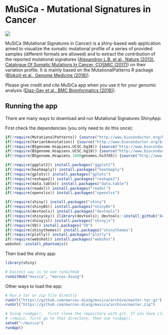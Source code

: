 # MuSiCa - Mutational Signatures in Cancer

<a href="https://github.com/marcos-diazg/musica/releases" alt="latest release version">
        <img src="https://img.shields.io/github/release/marcos-diazg/musica.svg" /></a>
   
MuSiCa (Mutational Signatures in Cancer) is a shiny-based web application aimed to visualize the somatic mutational profile of a series of provided samples (different formats are allowed) and to extract the contribution of the reported mutational signatures ([Alexandrov L.B. et al., Nature (2013)](http://dx.doi.org/10.1038/nature12477), [Catalogue Of Somatic Mutations In Cancer, COSMIC (2017)](http://cancer.sanger.ac.uk/cosmic/signatures)) on their variation profile. It is mainly based on the MutationalPatterns R package ([Blokzijl et al., Genome Medicine (2018)](https://doi.org/10.1186/s13073-018-0539-0)).

Please give credit and cite MuSiCa app when you use it for your genomic analysis ([Díaz-Gay et al., BMC Bioinformatics (2018)](https://doi.org/10.1186/s12859-018-2234-y)).

## Running the app

There are many ways to download and run Mutational Signatures ShinyApp:

First check the dependencies (you only need to do this once):






```R
if(!require(MutationalPatterns)) {source("http://www.bioconductor.org/biocLite.R");biocLite("MutationalPatterns")}
if(!require(VariantAnnotation)) {source("http://www.bioconductor.org/biocLite.R");biocLite("VariantAnnotation")}
if(!require(BSgenome.Hsapiens.UCSC.hg38)) {source("http://www.bioconductor.org/biocLite.R");biocLite("BSgenome.Hsapiens.UCSC.hg38")}
if(!require(BSgenome.Hsapiens.UCSC.hg19)) {source("http://www.bioconductor.org/biocLite.R");biocLite("BSgenome.Hsapiens.UCSC.hg19")}
if(!require(BSgenome.Hsapiens.1000genomes.hs37d5)) {source("http://www.bioconductor.org/biocLite.R");biocLite("BSgenome.Hsapiens.1000genomes.hs37d5")}

if(!require(ggplot2)) install.packages("ggplot2")
if(!require(heatmaply)) install.packages("heatmaply")
if(!require(gplots)) install.packages("gplots")
if(!require(reshape2)) install.packages("reshape2")
if(!require(data.table)) install.packages("data.table")
if(!require(readxl)) install.packages("readxl")
if(!require(openxlsx)) install.packages("openxlsx")

if(!require(shiny)) install.packages("shiny")
if(!require(shinyBS)) install.packages("shinyBS")
if(!require(devtools)) install.packages("devtools")
if(!require(shinysky)) {library(devtools); devtools::install_github("AnalytixWare/ShinySky")}
if(!require(shinyjs)) install.packages("shinyjs")
if(!require(V8)) install.packages("V8")
if(!require(shinythemes)) install.packages("shinythemes")
if(!require(plotly)) install.packages("plotly")
if(!require(webshot)) install.packages("webshot")
webshot::install_phantomjs()
```

Then load the shiny app:

```R
library(shiny)

# Easiest way is to use runGitHub
runGitHub("musica", "marcos-diazg")
```

Other ways to load the app:

```R
# Run a tar or zip file directly
runUrl("https://github.com/marcos-diazg/musica/archive/master.tar.gz")
runUrl("https://github.com/marcos-diazg/musica/archive/master.zip")

# Using runApp(),  first clone the repository with git. If you have cloned it into
# ~/music, first go to that directory, then use runApp().
setwd("~/musica")
runApp()
```
